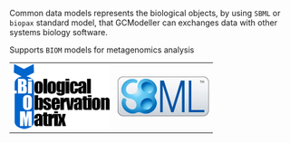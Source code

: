 Common data models represents the biological objects, by using ``SBML`` or ``biopax`` standard model, that GCModeller can exchanges data with other systems biology software.

Supports ``BIOM`` models for metagenomics analysis

|||
|-|-|
|![](images/biom-format.png)|![](images/sbml-logo-70.png)|